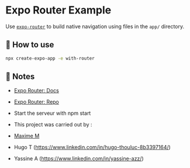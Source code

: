 # Expo Router Example

Use [`expo-router`](https://expo.github.io/router) to build native navigation using files in the `app/` directory.

## 🚀 How to use

```sh
npx create-expo-app -e with-router
```

## 📝 Notes

- [Expo Router: Docs](https://expo.github.io/router)
- [Expo Router: Repo](https://github.com/expo/router)

- Start the serveur with npm start

- This project was carried out by :
- [Maxime M](https://www.linkedin.com/in/maxime-molesin-7133b5234/)
- Hugo T (https://www.linkedin.com/in/hugo-thouluc-8b3397164/)
- Yassine A (https://www.linkedin.com/in/yassine-azz/)

